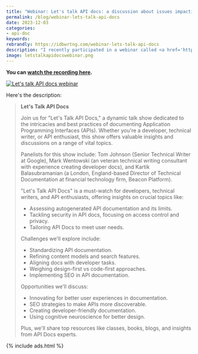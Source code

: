 ```yaml
---
title: "Webinar: Let's talk API docs: a discussion about issues impacting documentation for APIs"
permalink: /blog/webinar-lets-talk-api-docs
date: 2023-12-03
categories:
- api-doc
keywords: 
rebrandly: https://idbwrtng.com/webinar-lets-talk-api-docs
description: "I recently participated in a webinar called <a href='https://www.brighttalk.com/webcast/9273/601108'>Let's Talk API Docs</a> with Scott Abel, Mark Wentowski, and Kartik Balasubramanian on December 13 at 8am PST. The panel discussion covered a wide array of topics, such as limitations of autogenerated API documentation, security in API docs, tailoring documentation to user needs. We also might discuss challenges like standardizing API documentation as well as opportunities for improving the developer experience."
image: letstalkapidocswebinar.png
---
```


**You can [watch the recording here](https://www.brighttalk.com/webcast/9273/601108).**

<a href="https://www.brighttalk.com/webcast/9273/601108"><img src="{{site.media}}/letstalkapidocswebinar.png" alt="Let's talk API docs webinar" /></a>

Here's the description: 

> **Let's Talk API Docs**
>  
> Join us for "Let's Talk API Docs," a dynamic talk show dedicated to the intricacies and best practices of documenting Application Programming Interfaces (APIs). Whether you're a developer, technical writer, or API enthusiast, this show offers valuable insights and discussions on a range of vital topics.
> 
> Panelists for this show include: Tom Johnson (Senior Technical Writer at Google), Mark Wentowski (an veteran technical writing consultant with experience creating developer docs), and Kartik Balasubramanian (a London, England-based Director of Technical Documentation at financial technology firm, Beacon Platform).
> 
> "Let's Talk API Docs" is a must-watch for developers, technical writers, and API enthusiasts, offering insights on crucial topics like:
> 
> * Assessing autogenerated API documentation and its limits.
> * Tackling security in API docs, focusing on access control and privacy.
> * Tailoring API Docs to meet user needs.
> 
> Challenges we'll explore include:
> 
> * Standardizing API documentation.
> * Refining content models and search features.
> * Aligning docs with developer tasks.
> * Weighing design-first vs code-first approaches.
> * Implementing SEO in API documentation.
> 
> Opportunities we'll discuss:
> 
> * Innovating for better user experiences in documentation.
> * SEO strategies to make APIs more discoverable.
> * Creating developer-friendly documentation.
> *  Using cognitive neuroscience for better design.
>
> Plus, we'll share top resources like classes, books, blogs, and insights from API Docs experts.

{% include ads.html %}

